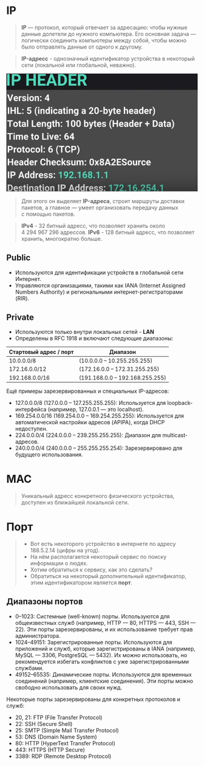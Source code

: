 # IP
>**IP** — протокол, который отвечает за адресацию: чтобы 
>нужные данные долетели до нужного компьютера. Его основная задача — 
>логически соединить компьютеры между собой, чтобы можно было отправлять 
>данные от одного к другому. 

> **IP-адресс** - однозначный идентификатор устройства в некоторый сети (локальной или глобальной, неважно).

![Pasted image 20241026140705](image-storage/Pasted%20image%2020241026140705.png)

> Для этого он выделяет **IP-адреса**, строит 
>маршруты доставки пакетов, а главное — умеет организовать передачу 
>данных с помощью пакетов.

>**IPv4** - 32 битный адресс, что позволяет хранить около 4 294 967 296 адрессов.
>**IPv6** - 128 битный адресс, что позволяет хранить, многократно больше. 

## Public
* Используются для идентификации устройств в глобальной сети Интернет.
* Управляются организациями, такими как IANA (Internet Assigned Numbers Authority) и региональными интернет-регистраторами (RIR).
## Private
* Используются только внутри локальных сетей - **LAN**
* Определены в RFC 1918 и включают следующие диапазоны:

| Стартовый адрес / порт | Диапазон                        |
| ---------------------- | ------------------------------- |
| 10.0.0.0/8             | (10.0.0.0 – 10.255.255.255)     |
| 172.16.0.0/12          | (172.16.0.0 – 172.31.255.255)   |
| 192.168.0.0/16         | (191.168.0.0 – 192.168.255.255) |
Ещё примеры зарезервированных и специальных IP-адресов:
* 127.0.0.0/8 (127.0.0.0 – 127.255.255.255): Используется для loopback-интерфейса (например, 127.0.0.1 — это localhost).
* 169.254.0.0/16 (169.254.0.0 – 169.254.255.255): Используется для автоматической настройки адресов (APIPA), когда DHCP недоступен.
* 224.0.0.0/4 (224.0.0.0 – 239.255.255.255): Диапазон для multicast-адресов.
* 240.0.0.0/4 (240.0.0.0 – 255.255.255.254): Зарезервировано для будущего использования.
# MAC
> Уникальный адресс конкретного физического устройства, доступен из ближайшей локальной сети.

# Порт
> * Вот есть некоторого устройство в интернете по адресу 188.5.2.14 (цифры на угод).
> * На нём располагается некоторый сервис по поиску информации о людях. 
> * Хотим обратиться к сервису, как это сделать? 
> * Обратиться на некоторый дополнительный идентификатор, этим идентификатором является **порт**.
## Диапазоны портов
* 0–1023: Системные (well-known) порты. Используются для общеизвестных служб (например, HTTP — 80, HTTPS — 443, SSH — 22). Эти порты зарезервированы, и их использование требует прав администратора.
* 1024–49151: Зарегистрированные порты. Используются для приложений и служб, которые зарегистрированы в IANA (например, MySQL — 3306, PostgreSQL — 5432). Их можно использовать, но рекомендуется избегать конфликтов с уже зарегистрированными службами.
* 49152–65535: Динамические порты. Используются для временных соединений (например, клиентские соединения). Эти порты можно свободно использовать для своих нужд.

Некоторые порты зарезервированы для конкретных протоколов и служб:
* 20, 21: FTP (File Transfer Protocol)
* 22: SSH (Secure Shell)
* 25: SMTP (Simple Mail Transfer Protocol)
* 53: DNS (Domain Name System)
* 80: HTTP (HyperText Transfer Protocol)
* 443: HTTPS (HTTP Secure)
* 3389: RDP (Remote Desktop Protocol)